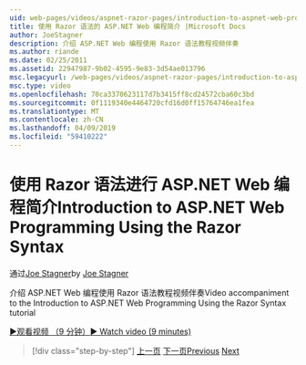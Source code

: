 ```yaml
---
uid: web-pages/videos/aspnet-razor-pages/introduction-to-aspnet-web-programming-using-the-razor-syntax
title: 使用 Razor 语法的 ASP.NET Web 编程简介 |Microsoft Docs
author: JoeStagner
description: 介绍 ASP.NET Web 编程使用 Razor 语法教程视频伴奏
ms.author: riande
ms.date: 02/25/2011
ms.assetid: 22947987-9b02-4595-9e83-3d54ae013796
msc.legacyurl: /web-pages/videos/aspnet-razor-pages/introduction-to-aspnet-web-programming-using-the-razor-syntax
msc.type: video
ms.openlocfilehash: 70ca3370623117d7b3415ff8cd24572cba60c3bd
ms.sourcegitcommit: 0f1119340e4464720cfd16d0ff15764746ea1fea
ms.translationtype: MT
ms.contentlocale: zh-CN
ms.lasthandoff: 04/09/2019
ms.locfileid: "59410222"
---
```

# <a name="introduction-to-aspnet-web-programming-using-the-razor-syntax"></a><span data-ttu-id="19062-103">使用 Razor 语法进行 ASP.NET Web 编程简介</span><span class="sxs-lookup"><span data-stu-id="19062-103">Introduction to ASP.NET Web Programming Using the Razor Syntax</span></span>

<span data-ttu-id="19062-104">通过[Joe Stagner](https://github.com/JoeStagner)</span><span class="sxs-lookup"><span data-stu-id="19062-104">by [Joe Stagner](https://github.com/JoeStagner)</span></span>

<span data-ttu-id="19062-105">介绍 ASP.NET Web 编程使用 Razor 语法教程视频伴奏</span><span class="sxs-lookup"><span data-stu-id="19062-105">Video accompaniment to the Introduction to ASP.NET Web Programming Using the Razor Syntax tutorial</span></span>

[<span data-ttu-id="19062-106">&#9654;观看视频 （9 分钟）</span><span class="sxs-lookup"><span data-stu-id="19062-106">&#9654; Watch video (9 minutes)</span></span>](https://channel9.msdn.com/Blogs/ASP-NET-Site-Videos/introduction-to-aspnet-web-programming-using-the-razor-syntax)

> [!div class="step-by-step"]
> <span data-ttu-id="19062-107">[上一页](getting-started-with-webmatrix-and-aspnet-web-pages.md)
> [下一页](creating-a-consistent-look-part-1.md)</span><span class="sxs-lookup"><span data-stu-id="19062-107">[Previous](getting-started-with-webmatrix-and-aspnet-web-pages.md)
[Next](creating-a-consistent-look-part-1.md)</span></span>
